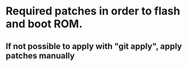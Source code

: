 # Required patches in order to flash and boot ROM.

## If not possible to apply with "git apply", apply patches manually

